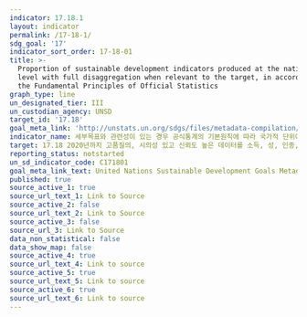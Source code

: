 ```yaml
---
indicator: 17.18.1
layout: indicator
permalink: /17-18-1/
sdg_goal: '17'
indicator_sort_order: 17-18-01
title: >-
  Proportion of sustainable development indicators produced at the national
  level with full disaggregation when relevant to the target, in accordance with
  the Fundamental Principles of Official Statistics
graph_type: line
un_designated_tier: III
un_custodian_agency: UNSD
target_id: '17.18'
goal_meta_link: 'http://unstats.un.org/sdgs/files/metadata-compilation/Metadata-Goal-17.pdf'
indicator_name: 세부목표와 관련성이 있는 경우 공식통계의 기본원칙에 따라 국가적 단위에서 생산된 완전히 세분화된 지속가능발전 지표의 비율
target: 17.18 2020년까지 고품질의, 시의성 있고 신뢰도 높은 데이터를 소득, 성, 인종, 민족, 이민·이주신분, 장애상태, 지리적 위치, 기타 국가별 상황에 맞는 특성별로 세분화하여 제공할 수 있도록 개발도상국의 역량 구축 지원 강화 
reporting_status: notstarted
un_sd_indicator_code: C171801
goal_meta_link_text: United Nations Sustainable Development Goals Metadata (pdf 468kB)
published: true
source_active_1: true
source_url_text_1: Link to Source
source_active_2: false
source_url_text_2: Link to Source
source_active_3: false
source_url_3: Link to Source
data_non_statistical: false
data_show_map: false
source_active_4: true
source_url_text_4: Link to source
source_active_5: true
source_url_text_5: Link to source
source_active_6: true
source_url_text_6: Link to source
---
```


